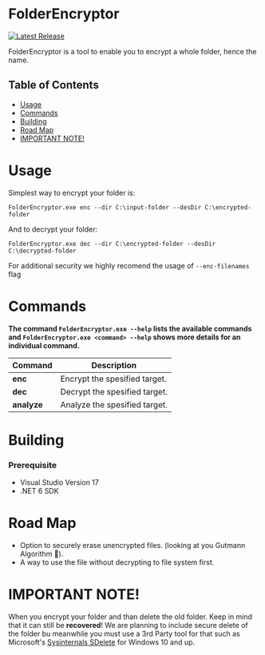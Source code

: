# FolderEncryptor

[![Latest Release](https://img.shields.io/github/v/tag/kocburak/FolderEncryptor?label=release)](https://github.com/kocburak/FolderEncryptor/releases/latest)

FolderEncryptor is a tool to enable you to encrypt a whole folder, hence the name.

## Table of Contents
* [Usage](#usage)
* [Commands](#commands)
* [Building](#building)
* [Road Map](#road-map)
* [IMPORTANT NOTE!](#important-note)

# Usage

Simplest way to encrypt your folder is:
```
FolderEncryptor.exe enc --dir C:\input-folder --desDir C:\encrypted-folder 
```

And to decrypt your folder:
```
FolderEncryptor.exe dec --dir C:\encrypted-folder --desDir C:\decrypted-folder 
```

For additional security we highly recomend the usage of `--enc-filenames` flag

# Commands

**The command `FolderEncryptor.exe --help` lists the available commands and `FolderEncryptor.exe <command> --help` shows more details for an individual command.**

| Command        | Description                    |
| -------------- | ------------------------------ |
| **enc**        | Encrypt the spesified target.  |
| **dec**        | Decrypt the spesified target.  |
| **analyze**    | Analyze the spesified target.  |

# Building

### Prerequisite

* Visual Studio Version 17
* .NET 6 SDK

# Road Map

- Option to securely erase unencrypted files. (looking at you Gutmann Algorithm 👀).
- A way to use the file without decrypting to file system first.

# IMPORTANT NOTE!

When you encrypt your folder and than delete the old folder. Keep in mind that it can still be **recovered**! We are planning to include secure delete of the folder bu meanwhile you must use a 3rd Party tool for that such as Microsoft's [Sysinternals SDelete](https://learn.microsoft.com/tr-tr/sysinternals/downloads/sdelete) for Windows 10 and up.
